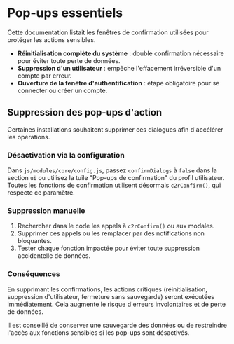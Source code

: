 # Pop-ups essentiels

Cette documentation listait les fenêtres de confirmation utilisées pour protéger les actions sensibles.

- **Réinitialisation complète du système** : double confirmation nécessaire pour éviter toute perte de données.
- **Suppression d'un utilisateur** : empêche l'effacement irréversible d'un compte par erreur.
- **Ouverture de la fenêtre d'authentification** : étape obligatoire pour se connecter ou créer un compte.

## Suppression des pop-ups d'action

Certaines installations souhaitent supprimer ces dialogues afin d'accélérer les opérations.

### Désactivation via la configuration

Dans `js/modules/core/config.js`, passez `confirmDialogs` à `false` dans la section `ui` ou utilisez la tuile "Pop-ups de confirmation" du profil utilisateur.
Toutes les fonctions de confirmation utilisent désormais `c2rConfirm()`, qui respecte ce paramètre.

### Suppression manuelle

1. Rechercher dans le code les appels à `c2rConfirm()` ou aux modales.
2. Supprimer ces appels ou les remplacer par des notifications non bloquantes.
3. Tester chaque fonction impactée pour éviter toute suppression accidentelle de données.

### Conséquences

En supprimant les confirmations, les actions critiques (réinitialisation, suppression d'utilisateur, fermeture sans sauvegarde) seront exécutées immédiatement. Cela augmente le risque d'erreurs involontaires et de perte de données.

Il est conseillé de conserver une sauvegarde des données ou de restreindre l'accès aux fonctions sensibles si les pop-ups sont désactivés.
